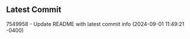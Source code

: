 
## Latest Commit
7549958 - Update README with latest commit info (2024-09-01 11:49:21 -0400) <Yunxi-Zhou>
